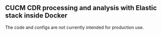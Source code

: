 ## CUCM CDR processing and analysis with Elastic stack inside Docker
The code and configs are not currently intended for production use.
